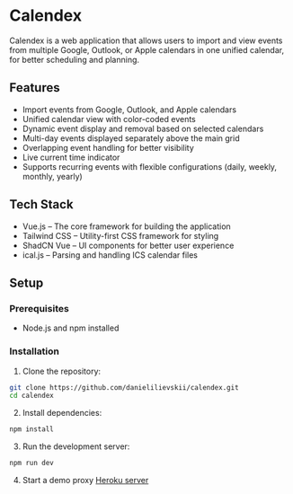 # Calendex  

Calendex is a web application that allows users to import and view events from multiple Google, Outlook, or Apple calendars in one unified calendar, for better scheduling and planning.  

## Features  

- Import events from Google, Outlook, and Apple calendars  
- Unified calendar view with color-coded events
- Dynamic event display and removal based on selected calendars
- Multi-day events displayed separately above the main grid 
- Overlapping event handling for better visibility
- Live current time indicator
- Supports recurring events with flexible configurations (daily, weekly, monthly, yearly)

## Tech Stack

- Vue.js – The core framework for building the application
- Tailwind CSS – Utility-first CSS framework for styling
- ShadCN Vue – UI components for better user experience
- ical.js – Parsing and handling ICS calendar files

## Setup

### Prerequisites
- Node.js and npm installed

### Installation
1. Clone the repository:

```sh
git clone https://github.com/danielilievskii/calendex.git
cd calendex
```

2. Install dependencies:

```sh
npm install
```

3. Run the development server:

```sh
npm run dev
```

4. Start a demo proxy [Heroku server](https://cors-anywhere.herokuapp.com/corsdemo)


